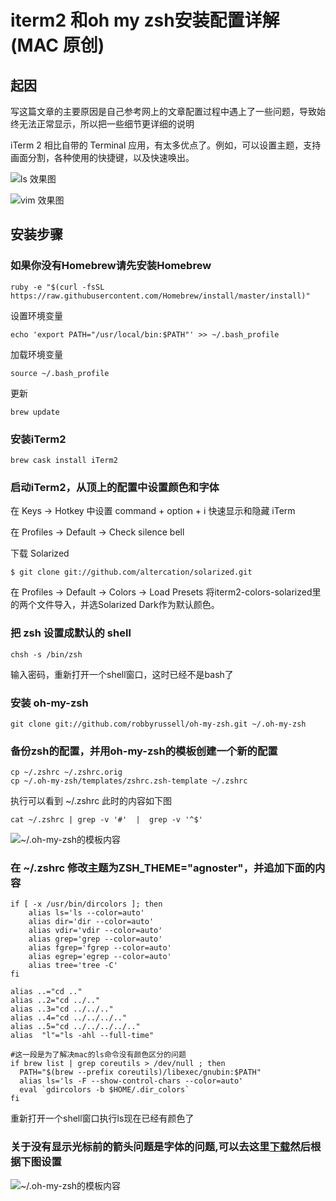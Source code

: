 # iterm2 和oh my zsh安装配置详解(MAC 原创)

## 起因

写这篇文章的主要原因是自己参考网上的文章配置过程中遇上了一些问题，导致始终无法正常显示，所以把一些细节更详细的说明

iTerm 2 相比自带的 Terminal 应用，有太多优点了。例如，可以设置主题，支持画面分割，各种使用的快捷键，以及快速唤出。

![ls 效果图](https://github.com/lenxeon/notes/blob/master/%E8%BF%90%E7%BB%B4/201510/iterm2%20%E5%92%8Coh%20my%20zsh%E5%AE%89%E8%A3%85%E4%BB%A5%E5%8F%8A%E4%BD%BF%E7%94%A8%E4%BB%8B%E7%BB%8D/iterm2%E6%95%88%E6%9E%9C%E5%9B%BE.png)

![vim 效果图](https://github.com/lenxeon/notes/blob/master/%E8%BF%90%E7%BB%B4/201510/iterm2%20%E5%92%8Coh%20my%20zsh%E5%AE%89%E8%A3%85%E4%BB%A5%E5%8F%8A%E4%BD%BF%E7%94%A8%E4%BB%8B%E7%BB%8D/iterm2%20vim%20%E6%95%88%E6%9E%9C%E5%9B%BE.png)

## 安装步骤
### 如果你没有Homebrew请先安装Homebrew
```shell
ruby -e "$(curl -fsSL https://raw.githubusercontent.com/Homebrew/install/master/install)"
```
设置环境变量
```shell
echo 'export PATH="/usr/local/bin:$PATH"' >> ~/.bash_profile
```
加载环境变量
```shell
source ~/.bash_profile
```
更新
```shell
brew update
```
### 安装iTerm2
```shell
brew cask install iTerm2
```
### 启动iTerm2，从顶上的配置中设置颜色和字体

在 Keys -> Hotkey 中设置 command + option + i 快速显示和隐藏 iTerm

在 Profiles -> Default -> Check silence bell

下载 Solarized
```shell
$ git clone git://github.com/altercation/solarized.git
```

在 Profiles -> Default -> Colors -> Load Presets 将iterm2-colors-solarized里的两个文件导入，并选Solarized Dark作为默认颜色。

### 把 zsh 设置成默认的 shell
```shell
chsh -s /bin/zsh
```
输入密码，重新打开一个shell窗口，这时已经不是bash了

### 安装 oh-my-zsh
```shell
git clone git://github.com/robbyrussell/oh-my-zsh.git ~/.oh-my-zsh
```
### 备份zsh的配置，并用oh-my-zsh的模板创建一个新的配置
```shell
cp ~/.zshrc ~/.zshrc.orig
cp ~/.oh-my-zsh/templates/zshrc.zsh-template ~/.zshrc
```
执行可以看到 ~/.zshrc 此时的内容如下图
```shell
cat ~/.zshrc | grep -v '#'  |  grep -v '^$'
```

![~/.oh-my-zsh的模板内容](https://github.com/lenxeon/notes/blob/master/%E8%BF%90%E7%BB%B4/201510/iterm2%20%E5%92%8Coh%20my%20zsh%E5%AE%89%E8%A3%85%E4%BB%A5%E5%8F%8A%E4%BD%BF%E7%94%A8%E4%BB%8B%E7%BB%8D/o-my-zsh%E9%BB%98%E8%AE%A4%E6%A8%A1%E6%9D%BF.png)

### 在 ~/.zshrc 修改主题为ZSH_THEME="agnoster"，并追加下面的内容

```shell
if [ -x /usr/bin/dircolors ]; then
    alias ls='ls --color=auto'
    alias dir='dir --color=auto'
    alias vdir='vdir --color=auto'
    alias grep='grep --color=auto'
    alias fgrep='fgrep --color=auto'
    alias egrep='egrep --color=auto'
    alias tree='tree -C'
fi

alias ..="cd .."
alias ..2="cd ../.."
alias ..3="cd ../../.."
alias ..4="cd ../../../.."
alias ..5="cd ../../../../.."
alias  "l"="ls -ahl --full-time"

#这一段是为了解决mac的ls命令没有颜色区分的问题
if brew list | grep coreutils > /dev/null ; then
  PATH="$(brew --prefix coreutils)/libexec/gnubin:$PATH"
  alias ls='ls -F --show-control-chars --color=auto'
  eval `gdircolors -b $HOME/.dir_colors`
fi
```

重新打开一个shell窗口执行ls现在已经有颜色了

### 关于没有显示光标前的箭头问题是字体的问题,可以去这里[下载](https://github.com/mneorr/powerline-fonts/blob/bfcb152306902c09b62be6e4a5eec7763e46d62d/Monaco/Monaco%20for%20Powerline.otf)然后根据下图设置
![~/.oh-my-zsh的模板内容](https://github.com/lenxeon/notes/blob/master/%E8%BF%90%E7%BB%B4/201510/iterm2%20%E5%92%8Coh%20my%20zsh%E5%AE%89%E8%A3%85%E4%BB%A5%E5%8F%8A%E4%BD%BF%E7%94%A8%E4%BB%8B%E7%BB%8D/iterm2%E5%AD%97%E4%BD%93%E8%AE%BE%E7%BD%AE.png)








